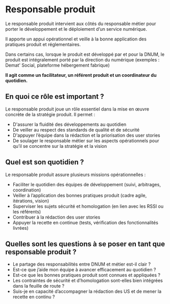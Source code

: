 # Responsable produit

Le responsable produit intervient aux côtés du responsable métier pour porter le développement et le déploiement d’un service numérique.

Il apporte un appui opérationnel et veille à la bonne application des pratiques produit et réglementaires.

Dans certains cas, lorsque le produit est développé par et pour la DNUM, le produit est intégralement porté par la direction du numérique (exemples : Demat' Social, plateforme hébergement fabrique)

**Il agit comme un facilitateur, un référent produit et un coordinateur du quotidien.**

## En quoi ce rôle est important ?

Le responsable produit joue un rôle essentiel dans la mise en œuvre concrète de la stratégie produit. Il permet :

* D'assurer la fluidité des développements au quotidien
* De veiller au respect des standards de qualité et de sécurité
* D'appuyer l’équipe dans la rédaction et la priorisation des user stories
* De soulager le responsable métier sur les aspects opérationnels pour qu’il se concentre sur la stratégie et la vision

## Quel est son quotidien ?

Le responsable produit assure plusieurs missions opérationnelles :

* Faciliter le quotidien des équipes de développement (suivi, arbitrages, coordination)
* Veiller à l’application des bonnes pratiques produit (cadre agile, itérations, vision)
* Superviser les sujets sécurité et homologation (en lien avec les RSSI ou les référents)
* Contribuer à la rédaction des user stories
* Appuyer la recette en continue (tests, vérification des fonctionnalités livrées)

## Quelles sont les questions à se poser en tant que responsable produit ?

* Le partage des responsabilités entre DNUM et métier est-il clair ?
* Est-ce que j’aide mon équipe à avancer efficacement au quotidien ?
* Est-ce que les bonnes pratiques produit sont connues et appliquées ?
* Les contraintes de sécurité et d’homologation sont-elles bien intégrées dans la feuille de route ?
* Suis-je en capacité d’accompagner la rédaction des US et de mener la recette en continu ?
